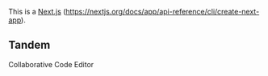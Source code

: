 This is a [Next.js](https://nextjs.org) (https://nextjs.org/docs/app/api-reference/cli/create-next-app).

## Tandem

Collaborative Code Editor
